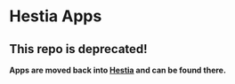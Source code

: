 # Hestia Apps

## This repo is deprecated!

**Apps are moved back into [Hestia](https://github.com/LenKagamine/Hestia) and can be found there.**
